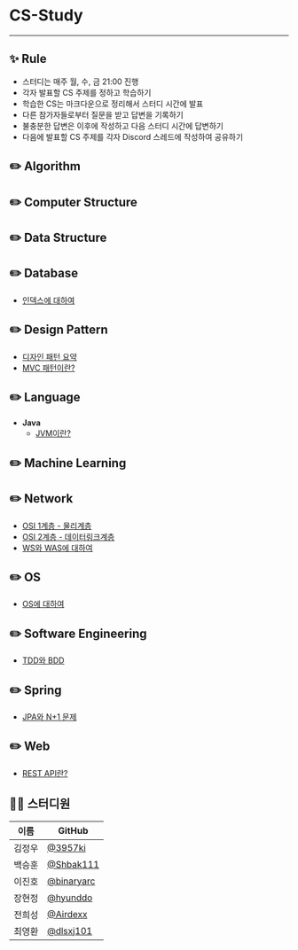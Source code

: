 # CS-Study

---

## ✨ Rule

- 스터디는 매주 월, 수, 금 21:00 진행
- 각자 발표할 CS 주제를 정하고 학습하기
- 학습한 CS는 마크다운으로 정리해서 스터디 시간에 발표
- 다른 참가자들로부터 질문을 받고 답변을 기록하기
- 불충분한 답변은 이후에 작성하고 다음 스터디 시간에 답변하기
- 다음에 발표할 CS 주제를 각자 Discord 스레드에 작성하여 공유하기

## ✏️ Algorithm

## ✏️ Computer Structure

## ✏️ Data Structure

## ✏️ Database

- [인덱스에 대하여](https://github.com/SeaMonkeyPlus/CS-Study/blob/main/Database/Index.md)

## ✏️ Design Pattern

- [디자인 패턴 요약](https://github.com/SeaMonkeyPlus/CS-Study/blob/main/Design%20Pattern/summary/%EB%94%94%EC%9E%90%EC%9D%B8%20%ED%8C%A8%ED%84%B4%2028d70798acca809ca526cddd6e08fec8.md)
- [MVC 패턴이란?](https://github.com/SeaMonkeyPlus/CS-Study/blob/main/Design%20Pattern/MVC.md)

## ✏️ Language

- **Java**
  - [JVM이란?](https://github.com/SeaMonkeyPlus/CS-Study/blob/main/Language/Java/JVM.md)

## ✏️ Machine Learning

## ✏️ Network

- [OSI 1계층 - 물리계층](https://github.com/SeaMonkeyPlus/CS-Study/blob/main/Network/OSI_1%EA%B3%84%EC%B8%B5.md)
- [OSI 2계층 - 데이터링크계층](https://github.com/SeaMonkeyPlus/CS-Study/blob/main/Network/OSI_2%EA%B3%84%EC%B8%B5.md)
- [WS와 WAS에 대하여](https://github.com/SeaMonkeyPlus/CS-Study/blob/main/Network/WS%EC%99%80%20WAS.md)

## ✏️ OS

- [OS에 대하여](https://github.com/SeaMonkeyPlus/CS-Study/blob/main/OS/OS.md)

## ✏️ Software Engineering

- [TDD와 BDD](https://github.com/SeaMonkeyPlus/CS-Study/blob/main/Software%20Engineering/TDD%EC%99%80%20BDD.md)

## ✏️ Spring

- [JPA와 N+1 문제](https://github.com/SeaMonkeyPlus/CS-Study/blob/main/Spring/JPA/JPA_N%2B1.md)

## ✏️ Web

- [REST API란?](https://github.com/SeaMonkeyPlus/CS-Study/blob/main/Web/REST-API.md)

## 👨‍💻 스터디원

| 이름   | GitHub                                     |
| ------ | ------------------------------------------ |
| 김정우 | [@3957ki](https://github.com/3957ki)       |
| 백승훈 | [@Shbak111](https://github.com/Shbak111)   |
| 이진호 | [@binaryarc](https://github.com/binaryarc) |
| 장현정 | [@hyunddo](https://github.com/hyunddo)     |
| 전희성 | [@Airdexx](https://github.com/Airdexx)     |
| 최영환 | [@dlsxj101](https://github.com/dlsxj101)   |
